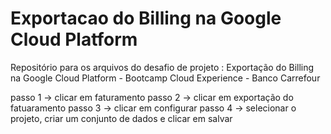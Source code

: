 # Exportacao do Billing na Google Cloud Platform
Repositório para os arquivos do desafio de projeto : Exportação do Billing na Google Cloud Platform - Bootcamp Cloud Experience - Banco Carrefour

passo 1 -> clicar em faturamento
passo 2 -> clicar em exportação do fatuaramento
passo 3 -> clicar em configurar
passo 4 -> selecionar o projeto, criar um conjunto de dados e clicar em salvar
